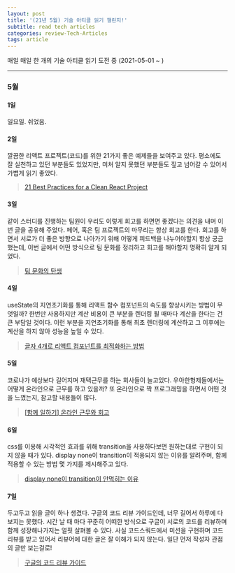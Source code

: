 ```yaml
---
layout: post
title: '(21년 5월) 기술 아티클 읽기 챌린지!'
subtitle: read tech articles
categories: review-Tech-Articles
tags: article
---
```


매일 매일 한 개의 기술 아티클 읽기 도전 중 (2021-05-01 ~ )

---

### 5월

#### 1일

일요일. 쉬었음.

#### 2일

깔끔한 리액트 프로젝트(코드)를 위한 21가지 좋은 예제들을 보여주고 있다. 평소에도 잘 실천하고 있던 부분들도 있었지만, 미처 알지 못했던 부분들도 짚고 넘어갈 수 있어서 가볍게 읽기 좋았다.

> [21 Best Practices for a Clean React Project](https://betterprogramming.pub/21-best-practices-for-a-clean-react-project-df788a682fb)

#### 3일

같이 스터디를 진행하는 팀원이 우리도 이렇게 회고를 하면면 좋겠다는 의견을 내며 이번 글을 공유해 주었다. 페어, 혹은 팀 프로젝트의 마무리는 항상 회고를 한다. 회고를 하면서 서로가 더 좋은 방향으로 나아가기 위해 어떻게 피드백을 나누어야할지 항상 궁금했는데, 이번 글에서 어떤 방식으로 팀 문화를 정리하고 회고를 해야할지 명확히 알게 되었다.

> [팀 문화의 탄생](https://woowabros.github.io/experience/2020/05/13/birth-of-team-culture.html)

#### 4일

useState의 지연초기화를 통해 리액트 함수 컴포넌트의 속도를 향상시키는 방법이 무엇일까? 한번만 사용하지만 계산 비용이 큰 부분을 렌더링 될 때마다 계산을 한다는 건 큰 부담일 것이다. 이런 부분을 지연초기화를 통해 최초 렌더링에 계산하고 그 이후에는 계산을 하지 않아 성능을 높일 수 있다.

> [글자 4개로 리액트 컴포넌트를 최적화하는 방법](https://ui.toast.com/weekly-pick/ko_20201022)

#### 5일

코로나가 예상보다 길어지며 재택근무를 하는 회사들이 늘고있다. 우아한형제들에서는 어떻게 온라인으로 근무를 하고 있을까? 또 온라인으로 짝 프로그래밍을 하면서 어떤 것을 느꼈는지, 참고할 내용들이 많다.

> [[함께 일하기] 온라인 근무와 회고](https://woowabros.github.io/culture/2021/02/10/work-together-how-product-system-team-works.html)

#### 6일

css를 이용해 시각적인 효과를 위해 transition을 사용하다보면 원하는대로 구현이 되지 않을 때가 있다. display none이 transition이 적용되지 않는 이유를 알려주며, 함께 적용할 수 있는 방법 몇 가지를 제시해주고 있다.

> [display none이 transition이 안먹히는 이유](https://velog.io/@dev-tinkerbell/display-none%EC%9D%B4-transition%EC%9D%B4-%EC%95%88%EB%A8%B9%ED%9E%88%EB%8A%94-%EC%9D%B4%EC%9C%A0)

#### 7일

두고두고 읽을 글이 하나 생겼다. 구글의 코드 리뷰 가이드인데, 너무 길어서 하루에 다 보지는 못했다. 시간 날 때 마다 꾸준히 어떠한 방식으로 구글이 서로의 코드를 리뷰하며 함께 성장해나가지는 얼핏 살펴볼 수 있다. 사실 코드스쿼드에서 미션을 구현하며 코드 리뷰를 받고 있어서 리뷰어에 대한 글은 잘 이해가 되지 않는다. 일단 먼저 작성자 관점의 글만 보는걸로!

> [구글의 코드 리뷰 가이드](https://soojin.ro/review/)
